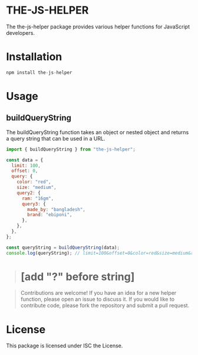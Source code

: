 # THE-JS-HELPER

The the-js-helper package provides various helper functions for JavaScript developers.

# Installation

```javascript
npm install the-js-helper
```

# Usage

## buildQueryString

The buildQueryString function takes an object or nested object and returns a query string that can be used in a URL.

```javascript
import { buildQueryString } from "the-js-helper";
```

```javascript
const data = {
  limit: 100,
  offset: 0,
  query: {
    color: "red",
    size: "medium",
    query2: {
      ram: "16gm",
      query3: {
        made_by: "bangladesh",
        brand: "ebiponi",
      },
    },
  },
};
```

```javascript
const queryString = buildQueryString(data);
console.log(queryString); // limit=100&offset=0&color=red&size=medium&ram=16gm&made_by=bangladesh&brand=ebiponi
```

> # [add "?" before string]

> Contributions are welcome! If you have an idea for a new helper function, please open an issue to discuss it. If you would like to contribute code, please fork the repository and submit a pull request.

# License

This package is licensed under ISC the License.
